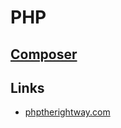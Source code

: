 # PHP

## [Composer](https://getcomposer.org/)

## Links

- [phptherightway.com](https://phptherightway.com/)
